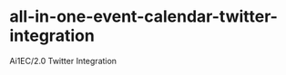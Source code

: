 all-in-one-event-calendar-twitter-integration
=============================================

Ai1EC/2.0 Twitter Integration
